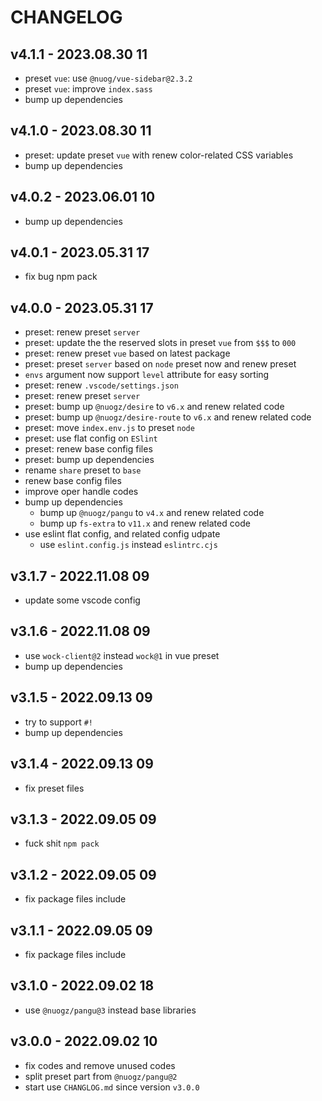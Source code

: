# CHANGELOG

## v4.1.1 - 2023.08.30 11
* preset `vue`: use `@nuog/vue-sidebar@2.3.2`
* preset `vue`: improve `index.sass`
* bump up dependencies


## v4.1.0 - 2023.08.30 11
* preset: update preset `vue` with renew color-related CSS variables 
* bump up dependencies


## v4.0.2 - 2023.06.01 10
* bump up dependencies


## v4.0.1 - 2023.05.31 17
* fix bug npm pack


## v4.0.0 - 2023.05.31 17
* preset: renew preset `server`
* preset: update the the reserved slots in preset `vue` from `$$$` to `000`
* preset: renew preset `vue` based on latest package
* preset: preset `server` based on `node` preset now and renew preset
* `envs` argument now support `level` attribute for easy sorting
* preset: renew `.vscode/settings.json`
* preset: renew preset `server`
* preset: bump up `@nuogz/desire` to `v6.x` and renew related code
* preset: bump up `@nuogz/desire-route` to `v6.x` and renew related code
* preset: move `index.env.js` to preset `node`
* preset: use flat config on `ESlint`
* preset: renew base config files
* preset: bump up dependencies
* rename `share` preset to `base`
* renew base config files
* improve oper handle codes
* bump up dependencies
	* bump up `@nuogz/pangu` to `v4.x` and renew related code
	* bump up `fs-extra` to `v11.x` and renew related code
* use eslint flat config, and related config udpate
	* use `eslint.config.js` instead `eslintrc.cjs`


## v3.1.7 - 2022.11.08 09
* update some vscode config


## v3.1.6 - 2022.11.08 09
* use `wock-client@2` instead `wock@1` in vue preset
* bump up dependencies


## v3.1.5 - 2022.09.13 09
* try to support `#!`
* bump up dependencies


## v3.1.4 - 2022.09.13 09
* fix preset files


## v3.1.3 - 2022.09.05 09
* fuck shit `npm pack`


## v3.1.2 - 2022.09.05 09
* fix package files include


## v3.1.1 - 2022.09.05 09
* fix package files include


## v3.1.0 - 2022.09.02 18
* use `@nuogz/pangu@3` instead base libraries


## v3.0.0 - 2022.09.02 10
* fix codes and remove unused codes
* split preset part from `@nuogz/pangu@2`
* start use `CHANGLOG.md` since version `v3.0.0`
